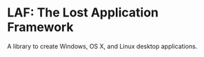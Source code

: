 # LAF: The Lost Application Framework

A library to create Windows, OS X, and Linux desktop applications.
